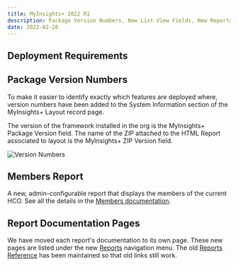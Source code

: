 ```yaml
---
title: MyInsights+ 2022 R1
description: Package Version Numbers, New List View Fields, New Reports and more
date: 2022-02-28
---
```


## Deployment Requirements

<feature-badges package zip></feature-badges>

## Package Version Numbers

To make it easier to identify exactly which features are deployed where, version numbers have been added to the System Information section of the MyInsights+ Layout record page.

The version of the framework installed in the org is the MyInsights+ Package Version field. The name of the ZIP attached to the HTML Report associated to layout is the MyInsights+ ZIP Version field.

![Version Numbers](/static/img/release-2021R4-version-numbers.png "Version Numbers")

## Members Report

A new, admin-configurable report that displays the members of the current HCO. See all the details in the [Members documentation](/reports/members).

## Report Documentation Pages

We have moved each report's documentation to its own page. These new pages are listed under the new [Reports](/reports) navigation menu. The old [Reports Reference](/references/reports) has been maintained so that old links still work.

